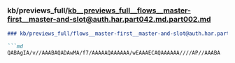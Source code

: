 ### kb/previews_full/kb__previews_full__flows__master-first__master-and-slot@auth.har.part042.md.part002.md

```md
### kb/previews_full/flows__master-first__master-and-slot@auth.har.part042.md (part 002)

```md
QABAgIA/v//AAABAQADAwMA/f7/AAAAAQAAAAAA/wEAAAECAQAAAAAA////AP//AAABA
```

```

```
